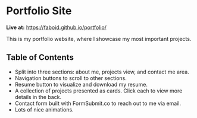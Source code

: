 
# Portfolio Site
**Live at:** https://faboid.github.io/portfolio/

This is my portfolio website, where I showcase my most important projects.

## Table of Contents
- Split into three sections: about me, projects view, and contact me area.
- Navigation buttons to scroll to other sections.
- Resume button to visualize and download my resume.
- A collection of projects presented as cards. Click each to view more details in the back.
- Contact form built with FormSubmit.co to reach out to me via email.
- Lots of nice animations.
